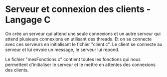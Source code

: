 # Serveur et connexion des clients - Langage C

On crée un serveur qui attend une seule connexions et un autre serveur qui attend plusieurs connexions en utilisant des threads. Et on se connecte avec ces serveurs en initialisant le fichier "client.c". Le client se connecte au serveur et lui envoie un message, le serveur lui repond.

Le fichier "mesFonctions.c" contient toutes les fonctions qui nous permettent d'initialiser le serveur et le mettre en attentes des connexions des clients.
